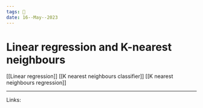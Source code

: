 ```yaml
---
tags: 🌱
date: 16--May--2023
---
```


# Linear regression and K-nearest neighbours

[[Linear regression]] [[K nearest neighbours classifier]] [[K nearest neighbours regression]]

---
Links: 
